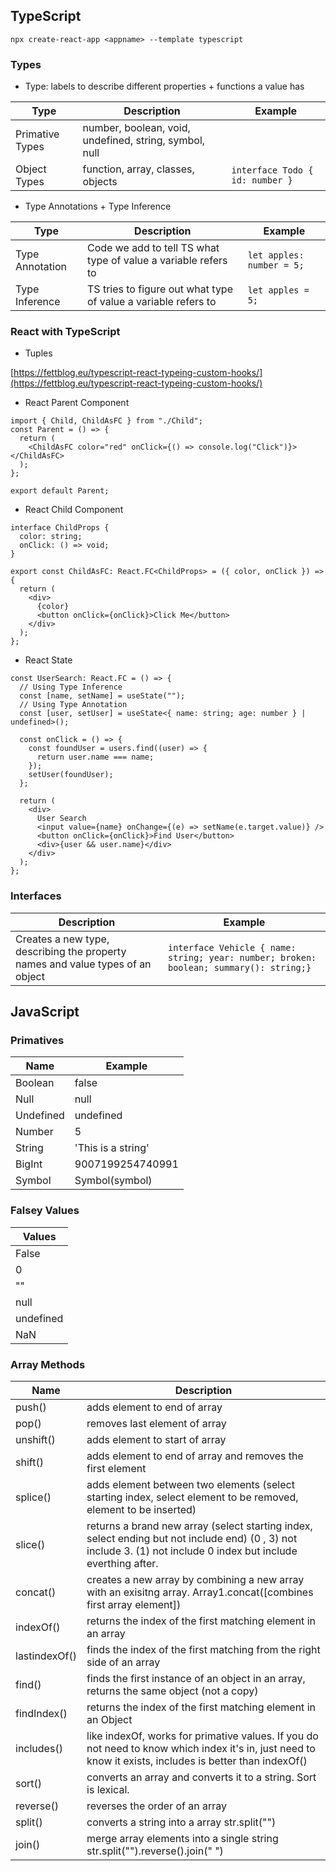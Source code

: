 ## TypeScript

`npx create-react-app <appname> --template typescript`

### Types

- Type: labels to describe different properties + functions a value has

| Type            | Description                                            | Example                         |
| --------------- | ------------------------------------------------------ | ------------------------------- |
| Primative Types | number, boolean, void, undefined, string, symbol, null |                                 |
| Object Types    | function, array, classes, objects                      | `interface Todo { id: number }` |

- Type Annotations + Type Inference

| Type            | Description                                                    | Example                   |
| --------------- | -------------------------------------------------------------- | ------------------------- |
| Type Annotation | Code we add to tell TS what type of value a variable refers to | `let apples: number = 5;` |
| Type Inference  | TS tries to figure out what type of value a variable refers to | `let apples = 5;`         |

### React with TypeScript

- Tuples

[https://fettblog.eu/typescript-react-typeing-custom-hooks/](https://fettblog.eu/typescript-react-typeing-custom-hooks/)

- React Parent Component

```
import { Child, ChildAsFC } from "./Child";
const Parent = () => {
  return (
    <ChildAsFC color="red" onClick={() => console.log("Click")}></ChildAsFC>
  );
};

export default Parent;
```

- React Child Component

```
interface ChildProps {
  color: string;
  onClick: () => void;
}

export const ChildAsFC: React.FC<ChildProps> = ({ color, onClick }) => {
  return (
    <div>
      {color}
      <button onClick={onClick}>Click Me</button>
    </div>
  );
};

```

- React State

```
const UserSearch: React.FC = () => {
  // Using Type Inference
  const [name, setName] = useState("");
  // Using Type Annotation
  const [user, setUser] = useState<{ name: string; age: number } | undefined>();

  const onClick = () => {
    const foundUser = users.find((user) => {
      return user.name === name;
    });
    setUser(foundUser);
  };

  return (
    <div>
      User Search
      <input value={name} onChange={(e) => setName(e.target.value)} />
      <button onClick={onClick}>Find User</button>
      <div>{user && user.name}</div>
    </div>
  );
};
```

### Interfaces

| Description                                                                    | Example                                                                                |
| ------------------------------------------------------------------------------ | -------------------------------------------------------------------------------------- |
| Creates a new type, describing the property names and value types of an object | `interface Vehicle { name: string; year: number; broken: boolean; summary(): string;}` |

## JavaScript

### Primatives

| Name      | Example            |
| --------- | ------------------ |
| Boolean   | false              |
| Null      | null               |
| Undefined | undefined          |
| Number    | 5                  |
| String    | 'This is a string' |
| BigInt    | 9007199254740991   |
| Symbol    | Symbol(symbol)     |

### Falsey Values

| Values    |
| --------- |
| False     |
| 0         |
| ""        |
| null      |
| undefined |
| NaN       |

### Array Methods

| Name          | Description                                                                                                                                                      |
| ------------- | ---------------------------------------------------------------------------------------------------------------------------------------------------------------- |
| push()        | adds element to end of array                                                                                                                                     |
| pop()         | removes last element of array                                                                                                                                    |
| unshift()     | adds element to start of array                                                                                                                                   |
| shift()       | adds element to end of array and removes the first element                                                                                                       |
| splice()      | adds element between two elements (select starting index, select element to be removed, element to be inserted)                                                  |
| slice()       | returns a brand new array (select starting index, select ending but not include end) (0 , 3) not include 3. (1) not include 0 index but include everthing after. |
| concat()      | creates a new array by combining a new array with an exisitng array. Array1.concat([combines first array element])                                               |
| indexOf()     | returns the index of the first matching element in an array                                                                                                      |
| lastindexOf() | finds the index of the first matching from the right side of an array                                                                                            |
| find()        | finds the first instance of an object in an array, returns the same object (not a copy)                                                                          |
| findIndex()   | returns the index of the first matching element in an Object                                                                                                     |
| includes()    | like indexOf, works for primative values. If you do not need to know which index it's in, just need to know it exists, includes is better than indexOf()         |
| sort()        | converts an array and converts it to a string. Sort is lexical.                                                                                                  |
| reverse()     | reverses the order of an array                                                                                                                                   |
| split()       | converts a string into a array str.split("")                                                                                                                     |
| join()        | merge array elements into a single string str.split("").reverse().join(" ")                                                                                      |
